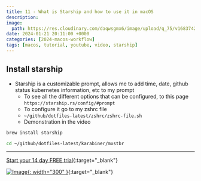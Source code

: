 ```yaml
---
title: 11 - What is Starship and how to use it in macOS
description:
image:
  path: https://res.cloudinary.com/daqwsgmx6/image/upload/q_75/v1683742199/blog/brew-multiple-apps.avif
date: 2024-01-21 20:11:00 +0000
categories: [2024-macos-workflow]
tags: [macos, tutorial, youtube, video, starship]
---
```


## Install starship

- Starship is a customizable prompt, allows me to add time, date, github status
  kubernetes information, etc to my prompt
  - To see all the different options that can be configured, to this page
    `https://starship.rs/config/#prompt`
  - To configure it go to my zshrc file
  - `~/github/dotfiles-latest/zshrc/zshrc-file.sh`
  - Demonstration in the video

```bash
brew install starship
```

```bash
cd ~/github/dotfiles-latest/karabiner/mxstbr
```

---

[Start your 14 day FREE trial](https://www.dpbolvw.net/click-101327218-15917064){:target="\_blank"}

[![Image](../../assets/img/imgs/250124-1password-banner-bottom.avif){: width="300" }](https://www.dpbolvw.net/click-101327218-15917064){:target="\_blank"}
